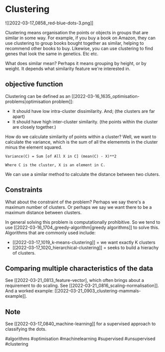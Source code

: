 # Clustering

![[2022-03-17_0858_red-blue-dots-3.png]]

Clustering means organisation the points or objects in groups that are similar in some way. For example, if you buy a book on Amazon, they can use clustering to group books bought together as similar, helping to recommend other books to buy. Likewise, you can use clustering to find genes that look the same in genetics. Etc etc.

What does similar mean? Perhaps it means grouping by height, or by weight. It depends what similarity feature we're interested in.

## objective function

Clustering can be defined as an [[2022-03-16_1635_optimisation-problems|optimisation problem]]:

- It should have low intra-cluster dissimilarity. And; (the clusters are far apart)
- It should have high inter-cluster similarity. (the points within the cluster are closely together.)

How do we calculate similarity of points within a cluster? Well, we want to calculate the variance, which is the sum of all the elememnts in the cluster minus the element squared.

```
Variance(C) = Sum [of All X in C] (mean(C) - X)**2

Where C is the cluster, X is an element in C.
```

We can use a similar method to calculate the distance between two cluters.

## Constraints

What about the constraint of the problem? Perhaps we say there's a maximum number of clusters. Or perhaps we say we want there to be a maximum distance between clusters.

In general solving this problem is computationally prohibitive. So we tend to use [[2022-03-16_1704_greedy-algorithm|greedy algorithms]] to solve this. Algorithms that are commonly used include:

- [[2022-03-17_1019_k-means-clustering]] = we want exactly K clusters
- [[2022-03-17_1020_hierarchical-clustering]] = seeks to build a hierachy of clusters.

## Comparing multiple characteristics of the data

See [[2022-03-21_0813_feature-vector], which often brings about a requirement to do scaling. See [[2022-03-21_0816_scaling-normalisation]]. And a worked example: [[2022-03-21_0903_clustering-mammals-example]].

## Note

See [[2022-03-17_0840_machine-learning]] for a supervised approach to classifying the dots.

#algorithms
#optimisation
#machinelearning
#supervised
#unsupervised
#clustering
